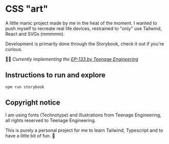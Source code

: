# CSS "art"

A little manic project made by me in the heat of the moment. I wanted to push myself to recreate real life devices, restrained to "only" use Tailwind, React and SVGs (mmmmm).

Development is primarily done through the Storybook, check it out if you're curious.

🧑‍🎨
*Currently implementing the [EP-133 by Teenage Engineering](https://teenage.engineering/products/ep-133)*

## Instructions to run and explore
`npm run storybook`

## Copyright notice
I am using fonts (Technotype) and illustrations from Teenage Engineering, all rights reserved to Teenage Engineering.

This is purely a personal project for me to learn Tailwind, Typescript and to have a little bit of fun. 🎳